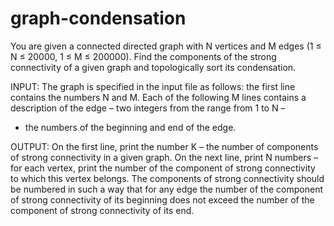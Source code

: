 # graph-condensation

You are given a connected directed graph with N vertices and M edges (1 ≤ N ≤ 20000, 1 ≤ M ≤ 200000). 
Find the components of the strong connectivity of a given graph and topologically sort its condensation.


INPUT:
The graph is specified in the input file as follows: the first line contains the numbers N and M. 
Each of the following M lines contains a description of the edge – two integers from the range from 1 to N –
- the numbers of the beginning and end of the edge.

OUTPUT:
On the first line, print the number K – the number of components of strong connectivity in a given graph. 
On the next line, print N numbers – for each vertex, print the number of the component of strong connectivity
to which this vertex belongs. The components of strong connectivity should be numbered in such a way
that for any edge the number of the component of strong connectivity of its beginning does not exceed the number
of the component of strong connectivity of its end.
